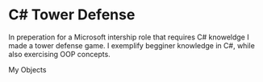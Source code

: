 # C# Tower Defense

In preperation for a Microsoft intership role that requires C# knoweldge I made a tower defense game. I exemplify begginer knowledge in C#, while also exercising OOP concepts.


My Objects 
